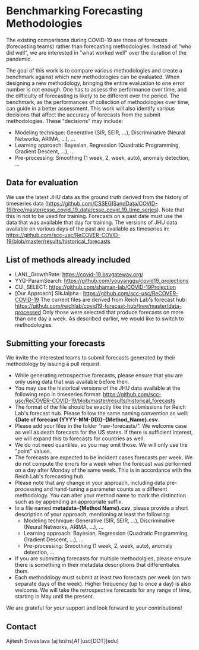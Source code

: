 # Benchmarking Forecasting Methodologies
The existing comparisons during COVID-19 are those of forecasts (forecasting teams) rather than forecasting methodologies. Instead of "who did well", we are interested in "what worked well" over the duration of the pandemic.

The goal of this work is to compare various methodologies and create a benchmark against which new methodologies can be evaluated. When designing a new methodology, bringing the entire evaluation to one error number is not enough. One has to assess the performance over time, and the difficulty of forecasting is likely to be different over the period. The benchmark, as the performances of collection of methodologies over time, can guide in a better assessment.
This work will also identify various decisions that affect the accuracy of forecasts from the submit methodologies. These "decisions" may include:
- Modeling technique: Generative (SIR, SEIR, ...), Discriminative (Neural Networks, ARIMA, ...), ...
- Learning approach: Bayesian, Regression (Quadratic Programming, Gradient Descent, ...), ... 
- Pre-processing: Smoothing (1 week, 2, week, auto), anomaly detection, ...

## Data for evaluation
We use the latest JHU data as the ground truth derived from the history of timeseries data (https://github.com/CSSEGISandData/COVID-19/tree/master/csse_covid_19_data/csse_covid_19_time_series).
Note that this in not to be used for training. Forecasts on a past date must use the data that was available that day for training. The versions of JHU data available on various days of the past are available as timeseries in: https://github.com/scc-usc/ReCOVER-COVID-19/blob/master/results/historical_forecasts

## List of methods already included
- LANL_GrowthRate: https://covid-19.bsvgateway.org/
- YYG-ParamSearch: https://github.com/youyanggu/covid19_projections
- CU _SELECT: https://github.com/shaman-lab/COVID-19Projection
- [Our Approach] SIkJalpha : https://github.com/scc-usc/ReCOVER-COVID-19
The current files are derived from Reich Lab's forecast hub: https://github.com/reichlab/covid19-forecast-hub/tree/master/data-processed
Only those were selected that produce forecasts on more than one day a week. As described earlier, we would like to switch to methodologies. 

## Submitting your forecasts
We invite the interested teams to submit forecasts generated by their methodology by issuing a pull request. 
- While generating retrospective forecasts, please ensure that you are only using data that was available before then. 
- You may use the historical versions of the JHU data available at the following repo in timeseries format: https://github.com/scc-usc/ReCOVER-COVID-19/blob/master/results/historical_forecasts
- The format of the file should be exactly like the submissions for Reich Lab's forecast hub. Please follow the same naming convention as well: **{Date of forecast (YYYY-MM-DD)}-{Method_Name}.csv**.
- Please add your files in the folder "raw-forecasts/". We welcome case as well as death forecasts for the US states. If there is sufficient interest, we will expand this to forecasts for countries as well.
- We do not need quantiles, so you may omit those. We will only use the "point" values.
- The forecasts are expected to be incident cases forecasts per week. We do not compute the errors for a week when the forecast was performed on a day after Monday of the same week. This is in accordance with the Reich Lab's forecasting hub.
- Please note that any change in your approach, including data pre-processing and hand-tuning a parameter counts as a different methodology. You can alter your method name to mark the distinction such as by appending an appropriate suffix.
- In a file named **metadata-{Method Name}.csv**, please provide a short description of your approach, mentioning at least the following:
  - Modeling technique: Generative (SIR, SEIR, ...), Discriminative (Neural Networks, ARIMA, ...), ...
  - Learning approach: Bayesian, Regression (Quadratic Programming, Gradient Descent, ...), ... 
  - Pre-processing: Smoothing (1 week, 2, week, auto), anomaly detection, ...
- If you are submitting forecasts for multiple methodolgies, please ensure there is something in their metadata descriptions that differentiates them.
- Each methodology must submit at least two forecasts per week (on two separate days of the week). Higher frequency (up to once a day) is also welcome. We will take the retrospective forecasts for any range of time, starting in May until the present.

We are grateful for your support and look forward to your contributions!

## Contact
Ajitesh Srivastava (ajiteshs[AT]usc[DOT]]edu)